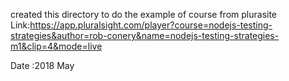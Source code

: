 created this directory to do the example of course from plurasite
Link:https://app.pluralsight.com/player?course=nodejs-testing-strategies&author=rob-conery&name=nodejs-testing-strategies-m1&clip=4&mode=live


Date :2018 May


